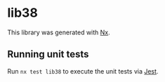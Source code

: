 # lib38

This library was generated with [Nx](https://nx.dev).


## Running unit tests

Run `nx test lib38` to execute the unit tests via [Jest](https://jestjs.io).


